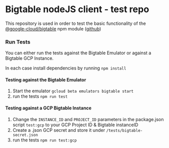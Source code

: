 # Bigtable nodeJS client - test repo

This repository is used in order to test the basic functionality of the [@google-cloud/bigtable](https://www.npmjs.com/package/@google-cloud/bigtable) npm module ([github](https://github.com/googleapis/nodejs-bigtable))

### Run Tests

You can either run the tests against the Bigtable Emulator or against a Bigtable GCP Instance.

In each case install dependencies by running `npm install`

#### Testing against the Bigtable Emulator

1. Start the emulator `gcloud beta emulators bigtable start`
1. run the tests `npm run test`

#### Testing against a GCP Bigtable Instance

1. Change the `INSTANCE_ID` and `PROJECT_ID` parameters in the package.json script `test:gcp` to your GCP Project ID & Bigtable instanceID
1. Create a .json GCP secret and store it under `/tests/bigtable-secret.json`
1. run the tests `npm run test:gcp`
